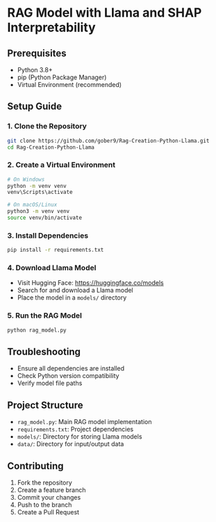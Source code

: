 # RAG Model with Llama and SHAP Interpretability

## Prerequisites
- Python 3.8+
- pip (Python Package Manager)
- Virtual Environment (recommended)

## Setup Guide

### 1. Clone the Repository
```bash
git clone https://github.com/gober9/Rag-Creation-Python-Llama.git
cd Rag-Creation-Python-Llama
```

### 2. Create a Virtual Environment
```bash
# On Windows
python -m venv venv
venv\Scripts\activate

# On macOS/Linux
python3 -m venv venv
source venv/bin/activate
```

### 3. Install Dependencies
```bash
pip install -r requirements.txt
```

### 4. Download Llama Model
- Visit Hugging Face: https://huggingface.co/models
- Search for and download a Llama model
- Place the model in a `models/` directory

### 5. Run the RAG Model
```bash
python rag_model.py
```

## Troubleshooting
- Ensure all dependencies are installed
- Check Python version compatibility
- Verify model file paths

## Project Structure
- `rag_model.py`: Main RAG model implementation
- `requirements.txt`: Project dependencies
- `models/`: Directory for storing Llama models
- `data/`: Directory for input/output data

## Contributing
1. Fork the repository
2. Create a feature branch
3. Commit your changes
4. Push to the branch
5. Create a Pull Request
